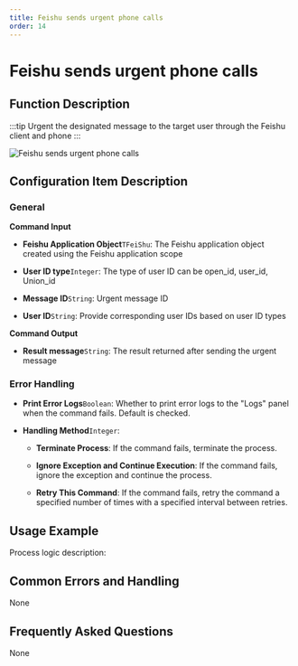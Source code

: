 ```yaml
---
title: Feishu sends urgent phone calls
order: 14
---
```


# Feishu sends urgent phone calls

## Function Description

:::tip 
Urgent the designated message to the target user through the Feishu client and phone
:::

![Feishu sends urgent phone calls](../../../assets/Feishu%20sends%20urgent%20phone%20calls_command.png)

## Configuration Item Description

### General

**Command Input**

- **Feishu Application Object**`TFeiShu`: The Feishu application object created using the Feishu application scope

- **User ID type**`Integer`: The type of user ID can be open_id, user_id, Union_id

- **Message ID**`String`: Urgent message ID

- **User ID**`String`: Provide corresponding user IDs based on user ID types


**Command Output**

- **Result message**`String`: The result returned after sending the urgent message

### Error Handling

- **Print Error Logs**`Boolean`: Whether to print error logs to the "Logs" panel when the command fails. Default is checked. 

- **Handling Method**`Integer`:

    - **Terminate Process**: If the command fails, terminate the process.

    - **Ignore Exception and Continue Execution**: If the command fails, ignore the exception and continue the process.

    - **Retry This Command**: If the command fails, retry the command a specified number of times with a specified interval between retries.

## Usage Example

Process logic description:

## Common Errors and Handling

None

## Frequently Asked Questions

None


